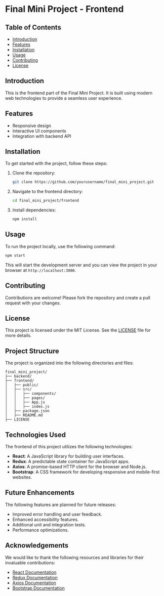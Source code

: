 # Final Mini Project - Frontend

## Table of Contents
- [Introduction](#introduction)
- [Features](#features)
- [Installation](#installation)
- [Usage](#usage)
- [Contributing](#contributing)
- [License](#license)

## Introduction
This is the frontend part of the Final Mini Project. It is built using modern web technologies to provide a seamless user experience.

## Features
- Responsive design
- Interactive UI components
- Integration with backend API

## Installation
To get started with the project, follow these steps:

1. Clone the repository:
    ```bash
    git clone https://github.com/yourusername/final_mini_project.git
    ```
2. Navigate to the frontend directory:
    ```bash
    cd final_mini_project/frontend
    ```
3. Install dependencies:
    ```bash
    npm install
    ```

## Usage
To run the project locally, use the following command:
```bash
npm start
```
This will start the development server and you can view the project in your browser at `http://localhost:3000`.

## Contributing
Contributions are welcome! Please fork the repository and create a pull request with your changes.

## License
This project is licensed under the MIT License. See the [LICENSE](../LICENSE) file for more details.
## Project Structure
The project is organized into the following directories and files:

```
final_mini_project/
├── backend/
├── frontend/
│   ├── public/
│   ├── src/
│   │   ├── components/
│   │   ├── pages/
│   │   ├── App.js
│   │   ├── index.js
│   ├── package.json
│   ├── README.md
├── LICENSE
```

## Technologies Used
The frontend of this project utilizes the following technologies:

- **React**: A JavaScript library for building user interfaces.
- **Redux**: A predictable state container for JavaScript apps.
- **Axios**: A promise-based HTTP client for the browser and Node.js.
- **Bootstrap**: A CSS framework for developing responsive and mobile-first websites.

## Future Enhancements
The following features are planned for future releases:

- Improved error handling and user feedback.
- Enhanced accessibility features.
- Additional unit and integration tests.
- Performance optimizations.

## Acknowledgements
We would like to thank the following resources and libraries for their invaluable contributions:

- [React Documentation](https://reactjs.org/docs/getting-started.html)
- [Redux Documentation](https://redux.js.org/introduction/getting-started)
- [Axios Documentation](https://axios-http.com/docs/intro)
- [Bootstrap Documentation](https://getbootstrap.com/docs/5.1/getting-started/introduction/)